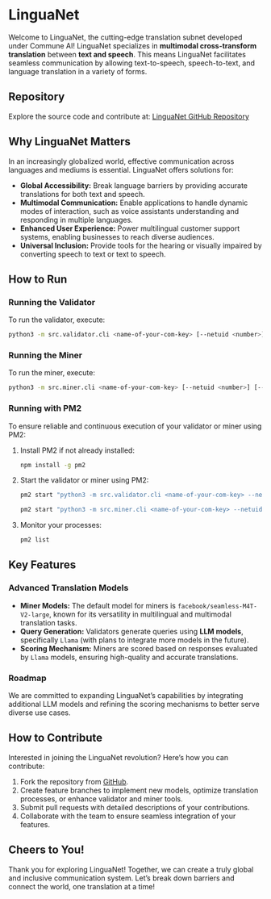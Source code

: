 # LinguaNet

Welcome to LinguaNet, the cutting-edge translation subnet developed under Commune AI! LinguaNet specializes in **multimodal cross-transform translation** between **text and speech**. This means LinguaNet facilitates seamless communication by allowing text-to-speech, speech-to-text, and language translation in a variety of forms.

## Repository
Explore the source code and contribute at: [LinguaNet GitHub Repository](https://github.com/analyzify360/linguanet.git)

## Why LinguaNet Matters
In an increasingly globalized world, effective communication across languages and mediums is essential. LinguaNet offers solutions for:

- **Global Accessibility:** Break language barriers by providing accurate translations for both text and speech.
- **Multimodal Communication:** Enable applications to handle dynamic modes of interaction, such as voice assistants understanding and responding in multiple languages.
- **Enhanced User Experience:** Power multilingual customer support systems, enabling businesses to reach diverse audiences.
- **Universal Inclusion:** Provide tools for the hearing or visually impaired by converting speech to text or text to speech.

## How to Run

### Running the Validator
To run the validator, execute:
```bash
python3 -m src.validator.cli <name-of-your-com-key> [--netuid <number>] [--call_timeout <number>] [--use-testnet]
```

### Running the Miner
To run the miner, execute:
```bash
python3 -m src.miner.cli <name-of-your-com-key> [--netuid <number>] [--ip <text>] [--port <number>] [--use-testnet]
```

### Running with PM2
To ensure reliable and continuous execution of your validator or miner using PM2:
1. Install PM2 if not already installed:
    ```bash
    npm install -g pm2
    ```
2. Start the validator or miner using PM2:
    ```bash
    pm2 start "python3 -m src.validator.cli <name-of-your-com-key> --netuid <number>" --name linguanet-validator
    ```
    ```bash
    pm2 start "python3 -m src.miner.cli <name-of-your-com-key> --netuid <number>" --name linguanet-miner
    ```
3. Monitor your processes:
    ```bash
    pm2 list
    ```

## Key Features

### Advanced Translation Models
- **Miner Models:** The default model for miners is `facebook/seamless-M4T-V2-large`, known for its versatility in multilingual and multimodal translation tasks.
- **Query Generation:** Validators generate queries using **LLM models**, specifically `Llama` (with plans to integrate more models in the future).
- **Scoring Mechanism:** Miners are scored based on responses evaluated by `Llama` models, ensuring high-quality and accurate translations.

### Roadmap
We are committed to expanding LinguaNet’s capabilities by integrating additional LLM models and refining the scoring mechanisms to better serve diverse use cases.

## How to Contribute
Interested in joining the LinguaNet revolution? Here’s how you can contribute:

1. Fork the repository from [GitHub](https://github.com/analyzify360/linguanet.git).
2. Create feature branches to implement new models, optimize translation processes, or enhance validator and miner tools.
3. Submit pull requests with detailed descriptions of your contributions.
4. Collaborate with the team to ensure seamless integration of your features.

## Cheers to You!
Thank you for exploring LinguaNet! Together, we can create a truly global and inclusive communication system. Let’s break down barriers and connect the world, one translation at a time!

